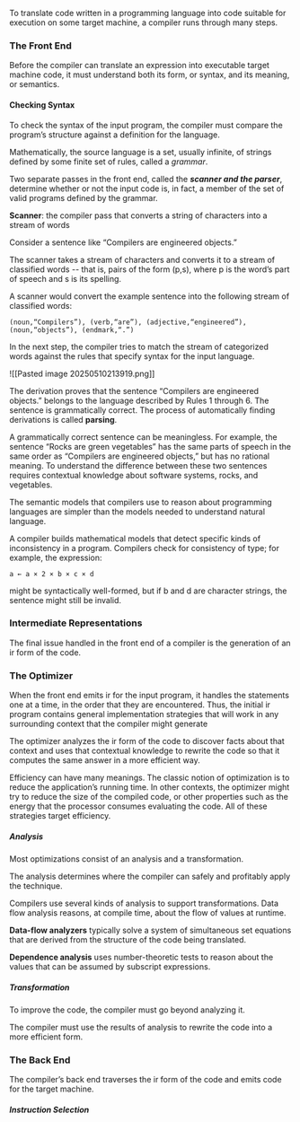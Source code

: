 To translate code written in a programming language into code suitable for execution on some target machine, a compiler runs through many steps.

### The Front End

Before the compiler can translate an expression into executable target machine code, it must understand both its form, or syntax, and its meaning, or semantics.

#### Checking Syntax
To check the syntax of the input program, the compiler must compare the program’s structure against a definition for the language.

Mathematically, the source language is a set, usually infinite, of strings defined by some finite set of rules, called a *grammar*.

Two separate passes in the front end, called the ***scanner and the parser***, determine whether or not the input code is, in fact, a member of the set of valid programs defined by the grammar.

**Scanner**: the compiler pass that converts a string of characters into a stream of words

Consider a sentence like “Compilers are engineered objects.” 

The scanner takes a stream of characters and converts it to a stream of classified words -- that is, pairs of the form (p,s), where p is the word’s part of speech and s is its spelling.

A scanner would convert the example sentence into the following stream of classified words:
```
(noun,“Compilers”), (verb,“are”), (adjective,“engineered”), (noun,“objects”), (endmark,“.”)
```

In the next step, the compiler tries to match the stream of categorized words against the rules that specify syntax for the input language.

![[Pasted image 20250510213919.png]]

The derivation proves that the sentence “Compilers are engineered objects.” belongs to the language described by Rules 1 through 6. The sentence is grammatically correct. The process of automatically finding derivations is called **parsing**.

A grammatically correct sentence can be meaningless. For example, the sentence “Rocks are green vegetables” has the same parts of speech in the same order as “Compilers are engineered objects,” but has no rational meaning. To understand the difference between these two sentences requires contextual knowledge about software systems, rocks, and vegetables.

The semantic models that compilers use to reason about programming languages are simpler than the models needed to understand natural language.

A compiler builds mathematical models that detect specific kinds of inconsistency in a program. Compilers check for consistency of type; for example, the expression:
```
a ← a × 2 × b × c × d
```
might be syntactically well-formed, but if b and d are character strings, the sentence might still be invalid.

### Intermediate Representations

The final issue handled in the front end of a compiler is the generation of an ir form of the code.

### The Optimizer

When the front end emits ir for the input program, it handles the statements one at a time, in the order that they are encountered. Thus, the initial ir program contains general implementation strategies that will work in any surrounding context that the compiler might generate

The optimizer analyzes the ir form of the code to discover facts about that context and uses that contextual knowledge to rewrite the code so that it computes the same answer in a more efficient way.

Efficiency can have many meanings. The classic notion of optimization is to reduce the application’s running time. In other contexts, the optimizer might try to reduce the size of the compiled code, or other properties such as the energy that the processor consumes evaluating the code. All of these strategies target efficiency.

##### Analysis
Most optimizations consist of an analysis and a transformation. 

The analysis determines where the compiler can safely and profitably apply the technique.

Compilers use several kinds of analysis to support transformations. Data flow analysis reasons, at compile time,  about the flow of values at runtime. 

**Data-flow analyzers** typically solve a system of simultaneous set equations that are derived from the structure of the code being translated.

**Dependence analysis** uses number-theoretic tests to reason about the values that can be assumed by subscript expressions.
##### Transformation
To improve the code, the compiler must go beyond analyzing it.

The compiler must use the results of analysis to rewrite the code into a more efficient form. 

### The Back End

The compiler’s back end traverses the ir form of the code and emits code
for the target machine.

##### Instruction Selection